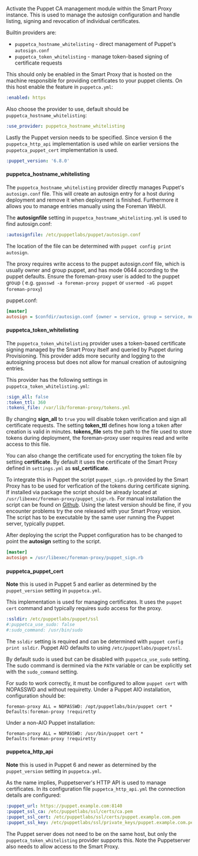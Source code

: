 
Activate the Puppet CA management module within the Smart Proxy instance.  This is used to manage the autosign configuration and handle listing, signing and revocation of individual certificates.

Builtin providers are:

* `puppetca_hostname_whitelisting` - direct management of Puppet's `autosign.conf`
* `puppetca_token_whitelisting` - manage token-based signing of certificate requests

This should only be enabled in the Smart Proxy that is hosted on the machine responsible for providing certificates to your puppet clients. On this host enable the feature in `puppetca.yml`:

```yaml
:enabled: https
```

Also choose the provider to use, default should be `puppetca_hostname_whitelisting`:
```yaml
:use_provider: puppetca_hostname_whitelisting
```

Lastly the Puppet version needs to be specified. Since version 6 the `puppetca_http_api` implementation is used while on earlier versions the `puppetca_puppet_cert` implementation is used.
```yaml
:puppet_version: '6.8.0'
```

#### puppetca_hostname_whitelisting

The `puppetca_hostname_whitelisting` provider directly manages Puppet's `autosign.conf` file.
This will create an autosign entry for a host during deployment and remove it when deployment is finished.
Furthermore it allows you to manage entries manually using the Foreman WebUI.

The **autosignfile** setting in `puppetca_hostname_whitelisting.yml` is used to find autosign.conf:

```yaml
:autosignfile: /etc/puppetlabs/puppet/autosign.conf
```

The location of the file can be determined with `puppet config print autosign`.

The proxy requires write access to the puppet autosign.conf file, which is usually owner and group puppet, and has mode 0644 according to the puppet defaults. Ensure the foreman-proxy user is added to the puppet group ( e.g. `gpasswd -a foreman-proxy puppet` or `usermod -aG puppet foreman-proxy`)

puppet.conf:
```ini
[master]
autosign = $confdir/autosign.conf {owner = service, group = service, mode = 664 }
```

#### puppetca_token_whitelisting

The `puppetca_token_whitelisting` provider uses a token-based certificate signing managed by the Smart Proxy itself and queried by Puppet during Provisioning.
This provider adds more security and logging to the autosigning process but does not allow for manual creation of autosigning entries.

This provider has the following settings in `puppetca_token_whitelisting.yml`:

```yaml
:sign_all: false
:token_ttl: 360
:tokens_file: /var/lib/foreman-proxy/tokens.yml
```

By changing **sign_all** to `true` you will disable token verification and sign all certificate requests.
The setting **token_ttl** defines how long a token after creation is valid in minutes.
**tokens_file** sets the path to the file used to store tokens during deployment, the foreman-proxy user requires read and write access to this file.

You can also change the certificate used for encrypting the token file by setting **certificate**. By default it uses the certificate of the Smart Proxy defined in `settings.yml` as **ssl_certificate**.

To integrate this in Puppet the script `puppet_sign.rb` provided by the Smart Proxy has to be used for verfication of the tokens during certificate signing.
If installed via package the script should be already located at `/usr/libexec/foreman-proxy/puppet_sign.rb`.
For manual installation the script can be found on [Github](https://github.com/theforeman/smart-proxy/blob/develop/extra/puppet_sign.rb). Using the latest version should be fine, if you encounter problems try the one released with your Smart Proxy version.
The script has to be executable by the same user running the Puppet server, typically puppet.

After deploying the script the Puppet configuration has to be changed to point the **autosign** setting to the script.

```ini
[master]
autosign = /usr/libexec/foreman-proxy/puppet_sign.rb
```

#### puppetca_puppet_cert

**Note** this is used in Puppet 5 and earlier as determined by the `puppet_version` setting in `puppetca.yml`.

This implementation is used for managing certificates. It uses the `puppet cert` command and typically requires sudo access for the proxy.

```yaml
:ssldir: /etc/puppetlabs/puppet/ssl
#:puppetca_use_sudo: false
#:sudo_command: /usr/bin/sudo
```

The `ssldir` setting is required and can be determined with `puppet config print ssldir`. Puppet AIO defaults to using `/etc/puppetlabs/puppet/ssl`.

By default sudo is used but can be disabled with `puppetca_use_sudo` setting. The sudo command is dermined via the `PATH` variable or can be explicitly set with the `sudo_command` setting.

For sudo to work correctly, it must be configured to allow `puppet cert` with NOPASSWD and without requiretty. Under a Puppet AIO installation, configuration should be:

```
foreman-proxy ALL = NOPASSWD: /opt/puppetlabs/bin/puppet cert *
Defaults:foreman-proxy !requiretty
```

Under a non-AIO Puppet installation:

```
foreman-proxy ALL = NOPASSWD: /usr/bin/puppet cert *
Defaults:foreman-proxy !requiretty
```

#### puppetca_http_api

**Note** this is used in Puppet 6 and newer as determined by the `puppet_version` setting in `puppetca.yml`.

As the name implies, Puppetserver's HTTP API is used to manage certificates. In its configuration file `puppetca_http_api.yml` the connection details are configured:

```yaml
:puppet_url: https://puppet.example.com:8140
:puppet_ssl_ca: /etc/puppetlabs/ssl/certs/ca.pem
:puppet_ssl_cert: /etc/puppetlabs/ssl/certs/puppet.example.com.pem
:puppet_ssl_key: /etc/puppetlabs/ssl/private_keys/puppet.example.com.pem
```

The Puppet server does not need to be on the same host, but only the `puppetca_token_whitelisting` provider supports this. Note the Puppetserver also needs to allow access to the Smart Proxy.
